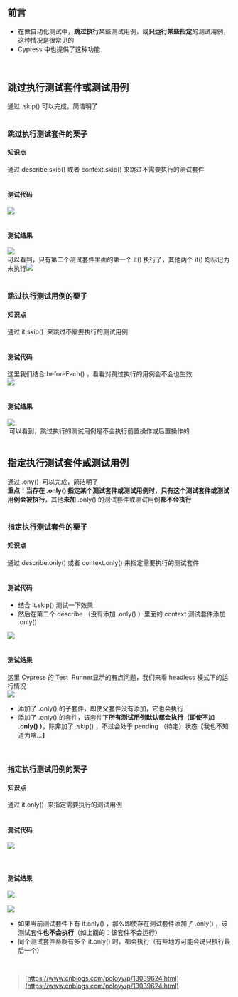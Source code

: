 
## 前言
- 在做自动化测试中，**跳过执行**某些测试用例，或**只运行某些指定**的测试用例，这种情况是很常见的
- Cypress 中也提供了这种功能

 

## 跳过执行测试套件或测试用例
通过 .skip() 可以完成，简洁明了  
 

### 跳过执行测试套件的栗子

#### 知识点
通过 describe.skip() 或者 context.skip() 来跳过不需要执行的测试套件  
 

#### 测试代码
![](https://img2020.cnblogs.com/blog/1896874/202006/1896874-20200603155851179-1047663944.png)  
 

#### 测试结果
![](https://img2020.cnblogs.com/blog/1896874/202006/1896874-20200603160031483-928919485.png)  
可以看到，只有第二个测试套件里面的第一个 it() 执行了，其他两个 it() 均标记为未执行![](https://img2020.cnblogs.com/blog/1896874/202006/1896874-20200603160237788-580772982.png)  
 

### 跳过执行测试用例的栗子

#### 知识点
通过 it.skip()  来跳过不需要执行的测试用例  
 

#### 测试代码
这里我们结合 beforeEach() ，看看对跳过执行的用例会不会也生效  
![](https://img2020.cnblogs.com/blog/1896874/202006/1896874-20200603160734520-2111506811.png)  
 

#### 测试结果
![](https://img2020.cnblogs.com/blog/1896874/202006/1896874-20200603161035655-1898471637.png)  
 可以看到，跳过执行的测试用例是不会执行前置操作或后置操作的  
 

## 指定执行测试套件或测试用例
通过 .ony()  可以完成，简洁明了  
**重点：**当存在 .only() 指定某个测试套件或测试用例时，只有这个测试套件或测试用例**会被执行**，其他**未加** .only() 的测试套件或测试用例**都不会执行**  
 

### 指定执行测试套件的栗子

#### 知识点
通过 describe.only() 或者 context.only() 来指定需要执行的测试套件  
 

#### 测试代码

- 结合 it.skip() 测试一下效果
- 然后在第二个 describe （没有添加 .only() ）里面的 context 测试套件添加 .only()

![](https://img2020.cnblogs.com/blog/1896874/202006/1896874-20200603175949907-1105268135.png)  
 

#### 测试结果
这里 Cypress 的 Test  Runner显示的有点问题，我们来看 headless 模式下的运行情况  
![](https://img2020.cnblogs.com/blog/1896874/202006/1896874-20200603175956814-1454432379.png)

- 添加了 .only() 的子套件，即使父套件没有添加，它也会执行
- 添加了 .only() 的套件，该套件下**所有测试用例默认都会执行（即使不加 .only() ）**，除非加了 .skip() ，不过会处于 pending （待定）状态【我也不知道为啥...】

 

### 指定执行测试用例的栗子

#### 知识点
通过 it.only()  来指定需要执行的测试用例  
 

#### 测试代码
![](https://img2020.cnblogs.com/blog/1896874/202006/1896874-20200603202441905-1979688325.png)  
   
 

#### 测试结果
![](https://img2020.cnblogs.com/blog/1896874/202006/1896874-20200603202454703-209700583.png)  
   
![](https://img2020.cnblogs.com/blog/1896874/202006/1896874-20200603202456256-1460459760.png)

- 如果当前测试套件下有 it.only() ，那么即使存在测试套件添加了 .only() ，该测试套件**也不会执行**（如上面的：该套件不会运行）
- 同个测试套件系啊有多个 it.only() 时，都会执行（有些地方可能会说只执行最后一个）

 

> [https://www.cnblogs.com/poloyy/p/13039624.html](https://www.cnblogs.com/poloyy/p/13039624.html)

